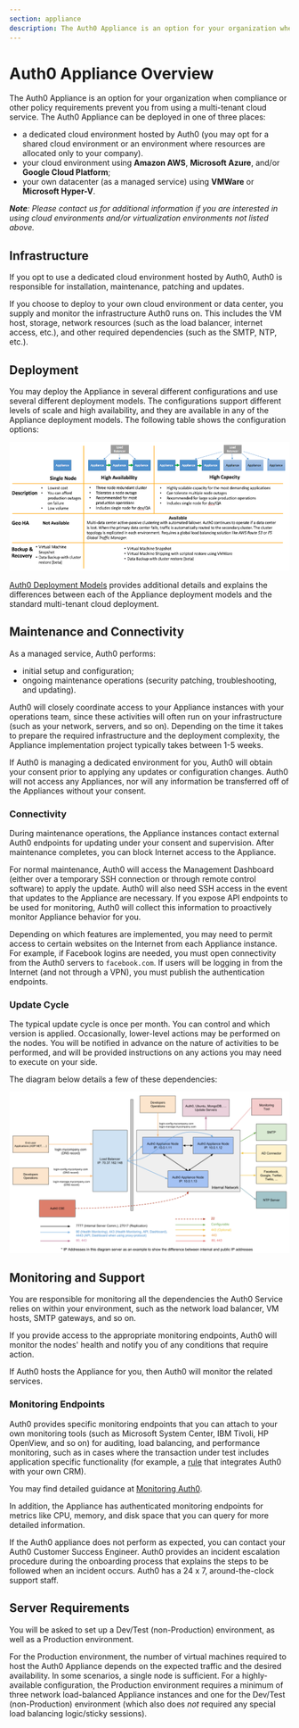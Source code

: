 ```yaml
---
section: appliance
description: The Auth0 Appliance is an option for your organization when compliance or other policy requirements prevent you from using a multi-tenant cloud service.
---
```


# Auth0 Appliance Overview

The Auth0 Appliance is an option for your organization when compliance or other policy requirements prevent you from using a multi-tenant cloud service. The Auth0 Appliance can be deployed in one of three places:

* a dedicated cloud environment hosted by Auth0 (you may opt for a shared cloud environment or an environment where resources are allocated only to your company).
* your cloud environment using **Amazon AWS**, **Microsoft Azure**, and/or **Google Cloud Platform**;
* your own datacenter (as a managed service) using **VMWare** or **Microsoft Hyper-V**.

*__Note__: Please contact us for additional information if you are interested in using cloud environments and/or virtualization environments not listed above.*

## Infrastructure

If you opt to use a dedicated cloud environment hosted by Auth0, Auth0 is responsible for installation, maintenance, patching and updates.

If you choose to deploy to your own cloud environment or data center, you supply and monitor the infrastructure Auth0 runs on. This includes the VM host, storage, network resources (such as the load balancer, internet access, etc.), and other required dependencies (such as the SMTP, NTP, etc.).

## Deployment

You may deploy the Appliance in several different configurations and use several different deployment models. The configurations support different levels of scale and high availability, and they are available in any of the Appliance deployment models. The following table shows the configuration options:

![](/media/articles/appliance/ha-options.png)

[Auth0 Deployment Models](/deployment) provides additional details and explains the differences between each of the Appliance deployment models and the standard multi-tenant cloud deployment.

## Maintenance and Connectivity

As a managed service, Auth0 performs:

* initial setup and configuration;
*  ongoing maintenance operations (security patching, troubleshooting, and updating).

Auth0 will closely coordinate access to your Appliance instances with your operations team, since these activities will often run on your infrastructure (such as your network, servers, and so on). Depending on the time it takes to prepare the required infrastructure and the deployment complexity, the Appliance implementation project typically takes between 1-5 weeks.

If Auth0 is managing a dedicated environment for you, Auth0 will obtain your consent prior to applying any updates or configuration changes. Auth0 will not access any Appliances, nor will any information be transferred off of the Appliances without your consent.

### Connectivity

During maintenance operations, the Appliance instances contact external Auth0 endpoints for updating under your consent and supervision. After maintenance completes, you can block Internet access to the Appliance.

For normal maintenance, Auth0 will access the Management Dashboard (either over a temporary SSH connection or through remote control software) to apply the update. Auth0 will also need SSH access in the event that updates to the Appliance are necessary. If you expose API endpoints to be used for monitoring, Auth0 will collect this information to proactively monitor Appliance behavior for you.

Depending on which features are implemented, you may need to permit access to certain websites on the Internet from each Appliance instance. For example, if Facebook logins are needed, you must open connectivity from the Auth0 servers to `facebook.com`. If users will be logging in from the Internet (and not through a VPN), you must publish the authentication endpoints.

### Update Cycle

The typical update cycle is once per month. You can control and which version is applied. Occasionally, lower-level actions may be performed on the nodes. You will be notified in advance on the nature of activities to be performed, and will be provided instructions on any actions you may need to execute on your side.

The diagram below details a few of these dependencies:

![](/media/articles/appliance/overview.png)

## Monitoring and Support

You are responsible for monitoring all the dependencies the Auth0 Service relies on within your environment, such as the network load balancer, VM hosts, SMTP gateways, and so on.

If you provide access to the appropriate monitoring endpoints, Auth0 will monitor the nodes' health and notify you of any conditions that require action.

If Auth0 hosts the Appliance for you, then Auth0 will monitor the related services.

### Monitoring Endpoints
Auth0 provides specific monitoring endpoints that you can attach to your own monitoring tools (such as Microsoft System Center, IBM Tivoli, HP OpenView, and so on) for auditing, load balancing, and performance monitoring, such as in cases where the transaction under test includes application specific functionality (for example, a [rule](/rules) that integrates Auth0 with your own CRM).

You may find detailed guidance at [Monitoring Auth0](/monitoring).

In addition, the Appliance has authenticated monitoring endpoints for metrics like CPU, memory, and disk space that you can query for more detailed information.

If the Auth0 appliance does not perform as expected, you can contact your Auth0 Customer Success Engineer. Auth0 provides an incident escalation procedure during the onboarding process that explains the steps to be followed when an incident occurs. Auth0 has a 24 x 7, around-the-clock support staff.

## Server Requirements

You will be asked to set up a Dev/Test (non-Production) environment, as well as a Production environment.

For the Production environment, the number of virtual machines required to host the Auth0 Appliance depends on the expected traffic and the desired availability. In some scenarios, a single node is sufficient. For a highly-available configuration, the Production environment requires a minimum of three network load-balanced Appliance instances and one for the Dev/Test (non-Production) environment (which also does *not* required any special load balancing logic/sticky sessions).

